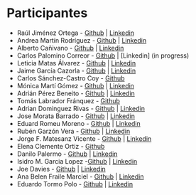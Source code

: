 # Participantes
* Raúl Jiménez Ortega - [Github](http://www.github.com/hhkaos) | [Linkedin](http://es.linkedin.com/in/jimenezortegaraul)
* Andrea Martín Rodríguez - [Github](http://www.github.com/anmaro13) | [Linkedin](http://es.linkedin.com/in/anmaro13)
* Alberto Cañivano - [Github](https://www.github.com/acanivano) | [Linkedin](https://es.linkedin.com/in/acanivano)
* Carlos Palomino Correor - [Github](http://www.github.com/CarlosPalomino92) | [Linkedin] (in progress)
* Leticia Matas Álvarez - [Github](http://www.github.com/aicelm) | [Linkedin](http://es.linkedin.com/in/matasalvarezleticia)
* Jaime García Cazorla - [Github](http://www.github.com/jaimegc91) | [Linkedin](https://www.linkedin.com/in/jaimegarc%C3%ADacazorla/)
* Carlos Sánchez-Castro Coy - [Github](http://www.github.com/csanchezcastro)
* Mónica Martí Gómez - [Github](http://www.github.com/EmeSiete) | [Linkedin](https://es.linkedin.com/in/mónica-martí-879b4a73)
* Adrián Pérez Beneito - [Github](http://www.github.com/AdriSolid) | [Linkedin](https://es.linkedin.com/in/adrián-pérez-beneito-414771a6)
* Tomás Labrador Fránquez - [Github](https://github.com/labrador10) 
* Adrian Dominguez Rivas - [Github](http://www.github.com/adrianmastergis) | [Linkedin](https://es.linkedin.com/in/adrian-dominguez-rivas-5a923b138)
* Jose Morata Barrado - [Github](http://www.github.com/jammorata) | [Linkedin](https://es.linkedin.com/in/josé-antonio-morata-barrado-70304b11b)
* Eduard Romeu Moreno - [Github](http://www.github.com/eduardgeo) | [Linkedin](https://www.linkedin.com/in/eduard-romeu-moreno-62274358/)
* Rubén Garzón Vera - [Github](http://www.github.com/rubengarzonvera) | [Linkedin](http://es.linkedin.com/in/rubén-garzón-vera-a4154447)
* Jorge F. Matesanz Vicente - [Github](http://www.github.com/JorgeTasio) | [Linkedin](https://www.linkedin.com/in/jorge-matesanz-vicente-13388249/)
* Elena Clemente Ortiz - [Github](http://www.github.com/ElenaClemente) 
* Danilo Palermo - [Github](http://www.github.com/padanilo) | [Linkedin](https://es.linkedin.com/in/danilo-palermo-68344b109)
* Isidro M. Garcia Lopez -[Github](https://github.com/Isidromgl) | [Linkedin](http://https://www.linkedin.com/in/isidromgl/)
* Joe Davies - [Github](http://www.github.com/JoeWDavies) | [Linkedin](http://es.linkedin.com/in/JoeWDavies)
* Ana Belen Fraile Marciel - [Github](https://www.github.com/AnaBFraile) | [Linkedin](https://www.linkedin.com/in/ana-bel%C3%A9n-fraile-marciel-4a3084108/)
* Eduardo Tormo Polo - [Github](http://www.github.com/diuardet) | [Linkedin](http://es.linkedin.com/in/diuardet)